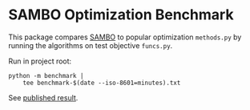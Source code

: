 SAMBO Optimization Benchmark
============================
This package compares [SAMBO](https://sambo-optimization.github.io)
to popular optimization `methods.py` by running the algorithms on 
test objective `funcs.py`.

Run in project root:
```shell
python -m benchmark |
    tee benchmark-$(date --iso-8601=minutes).txt
```

See [published result](https://sambo-optimization.github.io/#benchmark).
